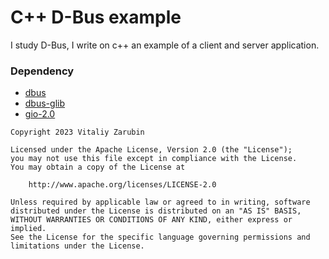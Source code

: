 # C++ D-Bus example

I study D-Bus, I write on c++ an example of a client and server application.

### Dependency

* [dbus](https://www.freedesktop.org/wiki/Software/dbus/)
* [dbus-glib](https://dbus.freedesktop.org/doc/dbus-glib/)
* [gio-2.0](https://docs.gtk.org/gio/)


```
Copyright 2023 Vitaliy Zarubin

Licensed under the Apache License, Version 2.0 (the "License");
you may not use this file except in compliance with the License.
You may obtain a copy of the License at

    http://www.apache.org/licenses/LICENSE-2.0

Unless required by applicable law or agreed to in writing, software
distributed under the License is distributed on an "AS IS" BASIS,
WITHOUT WARRANTIES OR CONDITIONS OF ANY KIND, either express or implied.
See the License for the specific language governing permissions and
limitations under the License.
```
